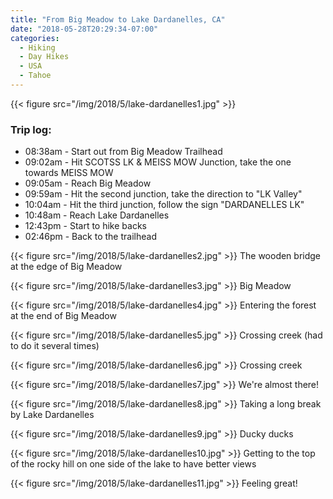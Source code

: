 ```yaml
---
title: "From Big Meadow to Lake Dardanelles, CA"
date: "2018-05-28T20:29:34-07:00"
categories:
  - Hiking
  - Day Hikes
  - USA
  - Tahoe
---
```


{{< figure src="/img/2018/5/lake-dardanelles1.jpg" >}}

### Trip log:
* 08:38am - Start out from Big Meadow Trailhead
* 09:02am - Hit SCOTSS LK & MEISS MOW Junction, take the one towards MEISS MOW
* 09:05am - Reach Big Meadow
* 09:59am - Hit the second junction, take the direction to "LK Valley"
* 10:04am - Hit the third junction, follow the sign "DARDANELLES LK"
* 10:48am - Reach Lake Dardanelles
* 12:43pm - Start to hike backs
* 02:46pm - Back to the trailhead

<!--more-->

{{< figure src="/img/2018/5/lake-dardanelles2.jpg" >}}
The wooden bridge at the edge of Big Meadow

{{< figure src="/img/2018/5/lake-dardanelles3.jpg" >}}
Big Meadow

{{< figure src="/img/2018/5/lake-dardanelles4.jpg" >}}
Entering the forest at the end of Big Meadow

{{< figure src="/img/2018/5/lake-dardanelles5.jpg" >}}
Crossing creek (had to do it several times)

{{< figure src="/img/2018/5/lake-dardanelles6.jpg" >}}
Crossing creek

{{< figure src="/img/2018/5/lake-dardanelles7.jpg" >}}
We're almost there!

{{< figure src="/img/2018/5/lake-dardanelles8.jpg" >}}
Taking a long break by Lake Dardanelles

{{< figure src="/img/2018/5/lake-dardanelles9.jpg" >}}
Ducky ducks

{{< figure src="/img/2018/5/lake-dardanelles10.jpg" >}}
Getting to the top of the rocky hill on one side of the lake to have better views

{{< figure src="/img/2018/5/lake-dardanelles11.jpg" >}}
Feeling great!
